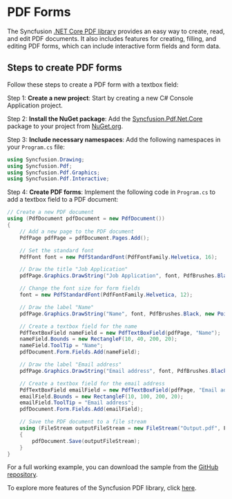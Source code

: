 # PDF Forms

The Syncfusion [.NET Core PDF library](https://www.syncfusion.com/document-processing/pdf-framework/net-core/pdf-library) provides an easy way to create, read, and edit PDF documents. It also includes features for creating, filling, and editing PDF forms, which can include interactive form fields and form data.

## Steps to create PDF forms

Follow these steps to create a PDF form with a textbox field:

Step 1: **Create a new project**: Start by creating a new C# Console Application project.

Step 2: **Install the NuGet package**: Add the [Syncfusion.Pdf.Net.Core](https://www.nuget.org/packages/Syncfusion.Pdf.Net.Core/) package to your project from [NuGet.org](https://www.nuget.org/).

Step 3: **Include necessary namespaces**: Add the following namespaces in your `Program.cs` file:

   ```csharp
   using Syncfusion.Drawing;
   using Syncfusion.Pdf;
   using Syncfusion.Pdf.Graphics;
   using Syncfusion.Pdf.Interactive;
   ```

Step 4: **Create PDF forms**: Implement the following code in `Program.cs` to add a textbox field to a PDF document:

   ```csharp
   // Create a new PDF document
   using (PdfDocument pdfDocument = new PdfDocument())
   {
       // Add a new page to the PDF document
       PdfPage pdfPage = pdfDocument.Pages.Add();

       // Set the standard font
       PdfFont font = new PdfStandardFont(PdfFontFamily.Helvetica, 16);

       // Draw the title "Job Application"
       pdfPage.Graphics.DrawString("Job Application", font, PdfBrushes.Black, new PointF(250, 0));

       // Change the font size for form fields
       font = new PdfStandardFont(PdfFontFamily.Helvetica, 12);

       // Draw the label "Name"
       pdfPage.Graphics.DrawString("Name", font, PdfBrushes.Black, new PointF(10, 20));

       // Create a textbox field for the name
       PdfTextBoxField nameField = new PdfTextBoxField(pdfPage, "Name");
       nameField.Bounds = new RectangleF(10, 40, 200, 20);
       nameField.ToolTip = "Name";
       pdfDocument.Form.Fields.Add(nameField);

       // Draw the label "Email address"
       pdfPage.Graphics.DrawString("Email address", font, PdfBrushes.Black, new PointF(10, 80));

       // Create a textbox field for the email address
       PdfTextBoxField emailField = new PdfTextBoxField(pdfPage, "Email address");
       emailField.Bounds = new RectangleF(10, 100, 200, 20);
       emailField.ToolTip = "Email address";
       pdfDocument.Form.Fields.Add(emailField);

       // Save the PDF document to a file stream
       using (FileStream outputFileStream = new FileStream("Output.pdf", FileMode.Create))
       {
           pdfDocument.Save(outputFileStream);
       }
   }
   ```

For a full working example, you can download the sample from the [GitHub repository](https://github.com/SyncfusionExamples/PDF-Examples/tree/master/Forms/Add-a-textbox-field-to-a-new-PDF-document).

To explore more features of the Syncfusion PDF library, click [here](https://www.syncfusion.com/document-processing/pdf-framework/net-core).